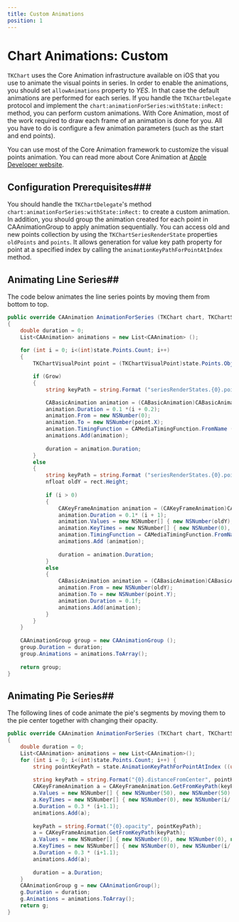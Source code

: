 ```yaml
---
title: Custom Animations
position: 1
---
```


# Chart Animations: Custom

<code>TKChart</code> uses the Core Animation infrastructure available on iOS that you use to animate the visual points in series. In order to enable the animations, you should set <code>allowAnimations</code> property to *YES*. In that case the default animations are performed for each series. If you handle the <code>TKChartDelegate</code> protocol and implement the <code>chart:animationForSeries:withState:inRect:</code> method, you can perform custom animations. With Core Animation, most of the work required to draw each frame of an animation is done for you. All you have to do is configure a few animation parameters (such as the start and end points).

You can use most of the Core Animation framework to customize the visual points animation. You can read more about Core Animation at [Apple Developer website](https://developer.apple.com/library/mac/documentation/cocoa/Conceptual/CoreAnimation_guide/Introduction/Introduction.html).

## Configuration Prerequisites###

You should handle the <code>TKChartDelegate</code>'s method <code>chart:animationForSeries:withState:inRect:</code> to create a custom animation. In addition, you should group the animation created for each point in CAAnimationGroup to apply animation sequentially. You can access old and new points collection by using the <code>TKChartSeriesRenderState</code> properties <code>oldPoints</code> and <code>points</code>. It allows generation for value key path property for point at a specified index by calling the <code>animationKeyPathForPointAtIndex</code> method.

## Animating Line Series##

The code below animates the line series points by moving them from bottom to top.

<snippet id='chart-anim-line'/>

<snippet id='chart-anim-line-swift'/>

```C#
public override CAAnimation AnimationForSeries (TKChart chart, TKChartSeries series, TKChartSeriesRenderState state, CGRect rect)
{
    double duration = 0;
    List<CAAnimation> animations = new List<CAAnimation> ();
            
    for (int i = 0; i<(int)state.Points.Count; i++) 
    {            
        TKChartVisualPoint point = (TKChartVisualPoint)state.Points.ObjectAtIndex ((uint)i);

        if (Grow) 
        {
            string keyPath = string.Format ("seriesRenderStates.{0}.points.{1}.x", series.Index, i);

            CABasicAnimation animation = (CABasicAnimation)CABasicAnimation.FromKeyPath(keyPath);
            animation.Duration = 0.1 *(i + 0.2);
            animation.From = new NSNumber(0);
            animation.To = new NSNumber(point.X);
            animation.TimingFunction = CAMediaTimingFunction.FromName (CAMediaTimingFunction.EaseOut);
            animations.Add(animation);
            
            duration = animation.Duration;
        }
        else 
        {
            string keyPath = string.Format ("seriesRenderStates.{0}.points.{1}.y", series.Index, i);
            nfloat oldY = rect.Height;
    
            if (i > 0) 
            {
                CAKeyFrameAnimation animation = (CAKeyFrameAnimation)CAKeyFrameAnimation.GetFromKeyPath(keyPath);
                animation.Duration = 0.1* (i + 1);
                animation.Values = new NSNumber[] { new NSNumber(oldY), new NSNumber(oldY), new NSNumber(point.Y) };
                animation.KeyTimes = new NSNumber[] { new NSNumber(0), new NSNumber(i/(i+1.0)), new NSNumber(1) };
                animation.TimingFunction = CAMediaTimingFunction.FromName(CAMediaTimingFunction.EaseOut);
                animations.Add (animation);
    
                duration = animation.Duration;
            }
            else 
            {
                CABasicAnimation animation = (CABasicAnimation)CABasicAnimation.FromKeyPath(keyPath);
                animation.From = new NSNumber(oldY);
                animation.To = new NSNumber(point.Y);
                animation.Duration = 0.1f;
                animations.Add(animation);
            }
        }
    }
            
    CAAnimationGroup group = new CAAnimationGroup ();
    group.Duration = duration;
    group.Animations = animations.ToArray();
            
    return group;
}
```

## Animating Pie Series##

The following lines of code animate the pie's segments by moving them to the pie center together with changing their opacity.

<snippet id='chart-anim-pie'/>

<snippet id='chart-anim-pie-swift'/>

```C#
public override CAAnimation AnimationForSeries (TKChart chart, TKChartSeries series, TKChartSeriesRenderState state, CGRect rect)
{
    double duration = 0;
    List<CAAnimation> animations = new List<CAAnimation>();
    for (int i = 0; i<(int)state.Points.Count; i++) {
        string pointKeyPath = state.AnimationKeyPathForPointAtIndex ((uint)i);
    
        string keyPath = string.Format("{0}.distanceFromCenter", pointKeyPath);
        CAKeyFrameAnimation a = CAKeyFrameAnimation.GetFromKeyPath(keyPath);
        a.Values = new NSNumber[] { new NSNumber(50), new NSNumber(50), new NSNumber(0) };
        a.KeyTimes = new NSNumber[] { new NSNumber(0), new NSNumber(i/(i+1.0)), new NSNumber(1) };
        a.Duration = 0.3 * (i+1.1);
        animations.Add(a);
    
        keyPath = string.Format("{0}.opacity", pointKeyPath);
        a = CAKeyFrameAnimation.GetFromKeyPath(keyPath);
        a.Values = new NSNumber[] { new NSNumber(0), new NSNumber(0), new NSNumber(1) };
        a.KeyTimes = new NSNumber[] { new NSNumber(0), new NSNumber(i/(i+1.0)), new NSNumber(1) };
        a.Duration = 0.3 * (i+1.1);
        animations.Add(a);
    
        duration = a.Duration;
    }
    CAAnimationGroup g = new CAAnimationGroup();
    g.Duration = duration;
    g.Animations = animations.ToArray();
    return g;
}
```

